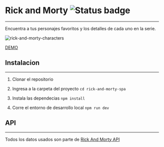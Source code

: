 # Rick and Morty ![Status badge](https://img.shields.io/badge/status-in%20progress-yellow)
---
Encuentra a tus personajes favoritos y los detalles de cada uno en la serie.

![rick-and-morty-characters](https://i.imgur.com/MIdWUPD.jpg)


[DEMO](https://erickrg96.github.io/rick-and-morty-spa/)

## Instalacion
---
1. Clonar el repositorio

2. Ingresa a la carpeta del proyecto `cd rick-and-morty-spa`

3. Instala las dependecias `npm install`

4. Corre el entorno de desarrollo local `npm run dev`

## API
---
Todos los datos usados son parte de [Rick And Morty API](https://rickandmortyapi.com/)







